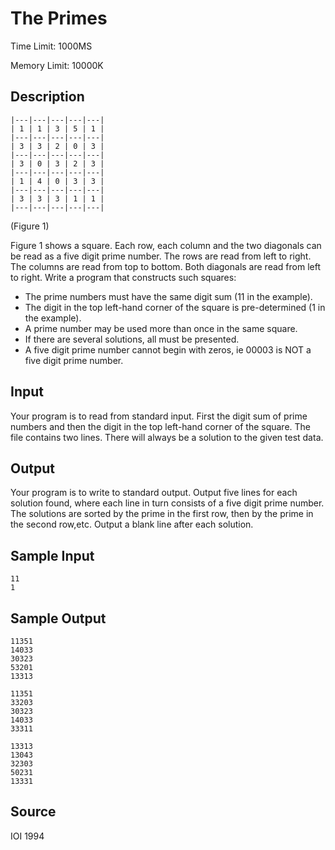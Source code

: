 # The Primes

Time Limit: 1000MS

Memory Limit: 10000K


## Description

```
|---|---|---|---|---|
| 1 | 1 | 3 | 5 | 1 |
|---|---|---|---|---|
| 3 | 3 | 2 | 0 | 3 |
|---|---|---|---|---|
| 3 | 0 | 3 | 2 | 3 |
|---|---|---|---|---|
| 1 | 4 | 0 | 3 | 3 |
|---|---|---|---|---|
| 3 | 3 | 3 | 1 | 1 |
|---|---|---|---|---|
```

(Figure 1)

Figure 1 shows a square. Each row, each column and the two diagonals can be read as a five digit prime number. The rows are read from left to right. The columns are read from top to bottom. Both diagonals are read from left to right. Write a program that constructs such squares:

- The prime numbers must have the same digit sum (11 in the example).
- The digit in the top left-hand corner of the square is pre-determined (1 in the example).
- A prime number may be used more than once in the same square.
- If there are several solutions, all must be presented.
- A five digit prime number cannot begin with zeros, ie 00003 is NOT a five digit prime number.


## Input

Your program is to read from standard input. First the digit sum of prime numbers and then the digit in the top left-hand corner of the square. The file contains two lines. There will always be a solution to the given test data.


## Output

Your program is to write to standard output. Output five lines for each solution found, where each line in turn consists of a five digit prime number. The solutions are sorted by the prime in the first row, then by the prime in the second row,etc. Output a blank line after each solution.


## Sample Input

```
11
1
```


## Sample Output

```
11351
14033
30323
53201
13313

11351
33203
30323
14033
33311

13313
13043
32303
50231
13331
```


## Source

IOI 1994
